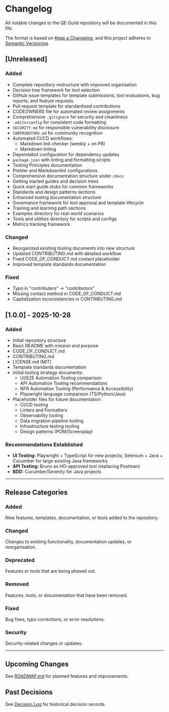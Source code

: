 # Changelog

All notable changes to the QE Guild repository will be documented in this file.

The format is based on [Keep a Changelog](https://keepachangelog.com/en/1.0.0/),
and this project adheres to [Semantic Versioning](https://semver.org/spec/v2.0.0.html).

## [Unreleased]

### Added
- Complete repository restructure with improved organisation
- Decision tree framework for tool selection
- GitHub issue templates for template submissions, tool evaluations, bug reports, and feature requests
- Pull request template for standardised contributions
- CODEOWNERS file for automated review assignments
- Comprehensive `.gitignore` for security and cleanliness
- `.editorconfig` for consistent code formatting
- `SECURITY.md` for responsible vulnerability disclosure
- `CONTRIBUTORS.md` for community recognition
- Automated CI/CD workflows:
  - Markdown link checker (weekly + on PR)
  - Markdown linting
- Dependabot configuration for dependency updates
- `package.json` with linting and formatting scripts
- Testing Principles documentation
- Prettier and Markdownlint configurations
- Comprehensive documentation structure under `/docs`
- Getting started guides and decision trees
- Quick start guide stubs for common frameworks
- Standards and design patterns sections
- Enhanced tooling documentation structure
- Governance framework for tool approval and template lifecycle
- Training and learning path sections
- Examples directory for real-world scenarios
- Tools and utilities directory for scripts and configs
- Metrics tracking framework

### Changed
- Reorganized existing tooling documents into new structure
- Updated CONTRIBUTING.md with detailed workflow
- Fixed CODE_OF_CONDUCT.md contact placeholder
- Improved template standards documentation

### Fixed
- Typo in "contributers" → "contributors"
- Missing contact method in CODE_OF_CONDUCT.md
- Capitalization inconsistencies in CONTRIBUTING.md

## [1.0.0] - 2025-10-28

### Added
- Initial repository structure
- Basic README with mission and purpose
- CODE_OF_CONDUCT.md
- CONTRIBUTING.md
- LICENSE.md (MIT)
- Template standards documentation
- Initial tooling strategy documents:
  - UI/E2E Automation Tooling comparison
  - API Automation Tooling recommendations
  - NFR Automation Tooling (Performance & Accessibility)
  - Playwright language comparison (TS/Python/Java)
- Placeholder files for future documentation:
  - CI/CD tooling
  - Linters and Formatters
  - Observability tooling
  - Data migration pipeline tooling
  - Infrastructure testing tooling
  - Design patterns (POM/Screenplay)

### Recommendations Established
- **UI Testing:** Playwright + TypeScript for new projects; Selenium + Java + Cucumber for large existing Java frameworks
- **API Testing:** Bruno as HO-approved tool (replacing Postman)
- **BDD:** Cucumber/Serenity for Java projects

---

## Release Categories

### Added
New features, templates, documentation, or tools added to the repository.

### Changed
Changes to existing functionality, documentation updates, or reorganisation.

### Deprecated
Features or tools that are being phased out.

### Removed
Features, tools, or documentation that have been removed.

### Fixed
Bug fixes, typo corrections, or error resolutions.

### Security
Security-related changes or updates.

---

## Upcoming Changes

See [ROADMAP.md](/docs/governance/roadmap.md) for planned features and improvements.

## Past Decisions

See [Decision Log](/docs/governance/decision-log.md) for historical decision records.
